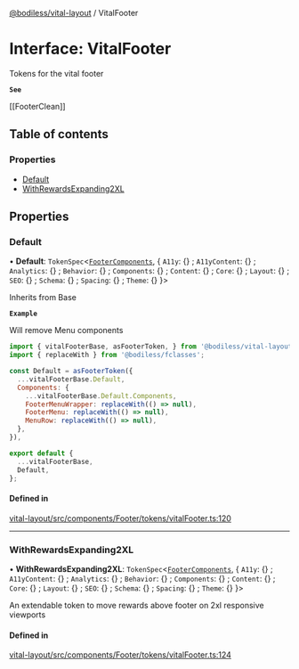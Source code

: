 [@bodiless/vital-layout](../README.md) / VitalFooter

# Interface: VitalFooter

Tokens for the vital footer

**`See`**

[[FooterClean]]

## Table of contents

### Properties

- [Default](VitalFooter.md#default)
- [WithRewardsExpanding2XL](VitalFooter.md#withrewardsexpanding2xl)

## Properties

### Default

• **Default**: `TokenSpec`<[`FooterComponents`](FooterComponents.md), { `A11y`: {} ; `A11yContent`: {} ; `Analytics`: {} ; `Behavior`: {} ; `Components`: {} ; `Content`: {} ; `Core`: {} ; `Layout`: {} ; `SEO`: {} ; `Schema`: {} ; `Spacing`: {} ; `Theme`: {}  }\>

Inherits from Base

**`Example`**

Will remove Menu components
```js
import { vitalFooterBase, asFooterToken, } from '@bodiless/vital-layout';
import { replaceWith } from '@bodiless/fclasses';

const Default = asFooterToken({
  ...vitalFooterBase.Default,
  Components: {
    ...vitalFooterBase.Default.Components,
    FooterMenuWrapper: replaceWith(() => null),
    FooterMenu: replaceWith(() => null),
    MenuRow: replaceWith(() => null),
  },
}),

export default {
  ...vitalFooterBase,
  Default,
};
```

#### Defined in

[vital-layout/src/components/Footer/tokens/vitalFooter.ts:120](https://github.com/johnsonandjohnson/Bodiless-JS/blob/9271098af/packages/vital-layout/src/components/Footer/tokens/vitalFooter.ts#L120)

___

### WithRewardsExpanding2XL

• **WithRewardsExpanding2XL**: `TokenSpec`<[`FooterComponents`](FooterComponents.md), { `A11y`: {} ; `A11yContent`: {} ; `Analytics`: {} ; `Behavior`: {} ; `Components`: {} ; `Content`: {} ; `Core`: {} ; `Layout`: {} ; `SEO`: {} ; `Schema`: {} ; `Spacing`: {} ; `Theme`: {}  }\>

An extendable token to move rewards above footer on 2xl responsive viewports

#### Defined in

[vital-layout/src/components/Footer/tokens/vitalFooter.ts:124](https://github.com/johnsonandjohnson/Bodiless-JS/blob/9271098af/packages/vital-layout/src/components/Footer/tokens/vitalFooter.ts#L124)
